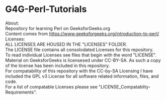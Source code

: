 # G4G-Perl-Tutorials
About:<br>
Repository for learning Perl on GeeksforGeeks.org<br>
Content comes from <a herf=https://www.geeksforgeeks.org/introduction-to-perl/>https://www.geeksforgeeks.org/introduction-to-perl/</a>
Licenses:<br>
ALL LICENSES ARE HOUSED IN THE "LICENSES" FOLDER.<br>
The LICENSE file contains all consolodated Licenses for this repository.<br>
To read individual Licenses see files that begin with the word "LICENSE".<br>
Material on GeeksforGeeks is licensesed under CC-BY-SA. As such a copy of the license has been included in this repository.<br>
For compatability of this repository with the CC-by-SA Licensing I have included the GPL v3 License for all software related information, files, and code.<br>
For a list of compatable Licenses please see "LICENSE_Compatablity-Requirements".<br>
